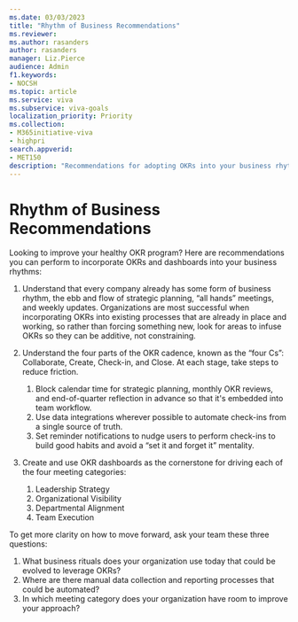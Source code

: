 ```yaml
---
ms.date: 03/03/2023
title: "Rhythm of Business Recommendations"
ms.reviewer: 
ms.author: rasanders
author: rasanders
manager: Liz.Pierce
audience: Admin
f1.keywords:
- NOCSH
ms.topic: article
ms.service: viva
ms.subservice: viva-goals
localization_priority: Priority
ms.collection:  
- M365initiative-viva
- highpri
search.appverid:
- MET150
description: "Recommendations for adopting OKRs into your business rhythm for a healthy OKR program."
---
```


# Rhythm of Business Recommendations

Looking to improve your healthy OKR program? Here are recommendations you can perform to incorporate OKRs and dashboards into your business rhythms: 

1. Understand that every company already has some form of business rhythm, the ebb and flow of strategic planning, “all hands” meetings, and weekly updates. Organizations are most successful when incorporating OKRs into existing processes that are already in place and working, so rather than forcing something new, look for areas to infuse OKRs so they can be additive, not constraining. 

2. Understand the four parts of the OKR cadence, known as the “four Cs”: Collaborate, Create, Check-in, and Close. At each stage, take steps to reduce friction. 
    1. Block calendar time for strategic planning, monthly OKR reviews, and end-of-quarter reflection in advance so that it's embedded into team workflow. 
    1. Use data integrations wherever possible to automate check-ins from a single source of truth. 
    1. Set reminder notifications to nudge users to perform check-ins to build good habits and avoid a “set it and forget it” mentality. 

3. Create and use OKR dashboards as the cornerstone for driving each of the four meeting categories:
    1. Leadership Strategy 
    1. Organizational Visibility 
    1. Departmental Alignment 
    1. Team Execution 

To get more clarity on how to move forward, ask your team these three questions: 

1. What business rituals does your organization use today that could be evolved to leverage OKRs? 
1. Where are there manual data collection and reporting processes that could be automated? 
1. In which meeting category does your organization have room to improve your approach?  